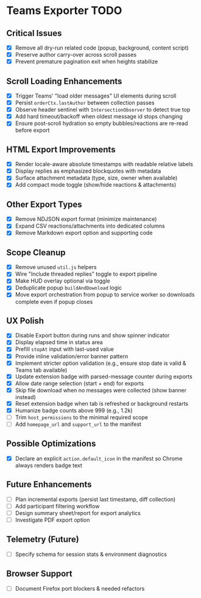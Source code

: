 # Teams Exporter TODO

## Critical Issues
- [x] Remove all dry-run related code (popup, background, content script)
- [x] Preserve author carry-over across scroll passes
- [x] Prevent premature pagination exit when heights stabilize

## Scroll Loading Enhancements
- [x] Trigger Teams' "load older messages" UI elements during scroll
- [x] Persist `orderCtx.lastAuthor` between collection passes
- [x] Observe header sentinel with `IntersectionObserver` to detect true top
- [x] Add hard timeout/backoff when oldest message id stops changing
- [x] Ensure post-scroll hydration so empty bubbles/reactions are re-read before export

## HTML Export Improvements
- [x] Render locale-aware absolute timestamps with readable relative labels
- [x] Display replies as emphasized blockquotes with metadata
- [x] Surface attachment metadata (type, size, owner when available)
- [x] Add compact mode toggle (show/hide reactions & attachments)

## Other Export Types
- [x] Remove NDJSON export format (minimize maintenance)
- [x] Expand CSV reactions/attachments into dedicated columns
- [x] Remove Markdown export option and supporting code

## Scope Cleanup
- [x] Remove unused `util.js` helpers
- [x] Wire "Include threaded replies" toggle to export pipeline
- [x] Make HUD overlay optional via toggle
- [x] Deduplicate popup `buildAndDownload` logic
- [x] Move export orchestration from popup to service worker so downloads complete even if popup closes

## UX Polish
- [x] Disable Export button during runs and show spinner indicator
- [x] Display elapsed time in status area
- [x] Prefill `stopAt` input with last-used value
- [x] Provide inline validation/error banner pattern
- [x] Implement stricter option validation (e.g., ensure stop date is valid & Teams tab available)
- [x] Update extension badge with parsed-message counter during exports
- [x] Allow date range selection (start + end) for exports
- [x] Skip file download when no messages were collected (show banner instead)
- [x] Reset extension badge when tab is refreshed or background restarts
- [x] Humanize badge counts above 999 (e.g., 1.2k)
- [ ] Trim `host_permissions` to the minimal required scope
- [ ] Add `homepage_url` and `support_url` to the manifest

## Possible Optimizations
- [x] Declare an explicit `action.default_icon` in the manifest so Chrome always renders badge text

## Future Enhancements
- [ ] Plan incremental exports (persist last timestamp, diff collection)
- [ ] Add participant filtering workflow
- [ ] Design summary sheet/report for export analytics
- [ ] Investigate PDF export option

## Telemetry (Future)
- [ ] Specify schema for session stats & environment diagnostics

## Browser Support
- [ ] Document Firefox port blockers & needed refactors
